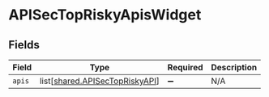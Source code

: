 # APISecTopRiskyApisWidget


## Fields

| Field                                                                          | Type                                                                           | Required                                                                       | Description                                                                    |
| ------------------------------------------------------------------------------ | ------------------------------------------------------------------------------ | ------------------------------------------------------------------------------ | ------------------------------------------------------------------------------ |
| `apis`                                                                         | list[[shared.APISecTopRiskyAPI](undefined/models/shared/apisectopriskyapi.md)] | :heavy_minus_sign:                                                             | N/A                                                                            |